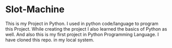 # Slot-Machine
This is my Project in Python. I used in python code/language to program this Project.
While creating the project I also learned the basics of Python as well. And also this is my first project in Python Programming Language.
I have cloned this repo. in my local system.